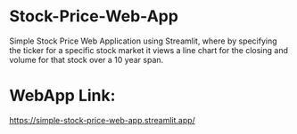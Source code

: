 # Stock-Price-Web-App
Simple Stock Price Web Application using Streamlit, where by specifying the ticker for a specific stock market it views a line chart for the closing and volume for that stock over a 10 year span.

# WebApp Link:
https://simple-stock-price-web-app.streamlit.app/
